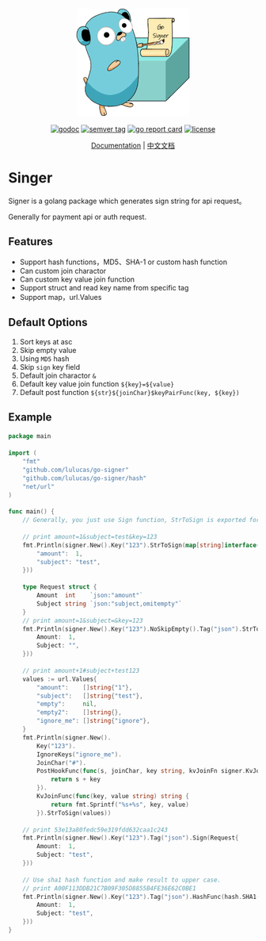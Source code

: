 <p align="center">
    <img src="img/logo.png" alt="signer" title="signer" class="img-responsive" />
</p>

<p align="center">
    <a href="https://pkg.go.dev/github.com/lulucas/go-signer?tab=doc"><img src="https://img.shields.io/badge/go.dev-reference-007d9c?logo=go&logoColor=white" alt="godoc" title="godoc"/></a>
    <a href="https://github.com/lulucas/go-signer/releases"><img src="https://img.shields.io/github/v/tag/lulucas/signer" alt="semver tag" title="semver tag"/></a>
    <a href="https://goreportcard.com/report/github.com/lulucas/go-signer"><img src="https://goreportcard.com/badge/github.com/lulucas/go-signer" alt="go report card" title="go report card"/></a>
    <a href="https://github.com/lulucas/go-signer/blob/master/LICENSE"><img src="https://img.shields.io/github/license/lulucas/signer" alt="license" title="license"/></a>
</p>

<p align="center">
    <a href="./README.md">Documentation</a> | 
    <a href="./README_zhCN.md">中文文档</a>
</p>

# Singer

Signer is a golang package which generates sign string for api request。

Generally for payment api or auth request.

## Features

- Support hash functions，MD5、SHA-1 or custom hash function
- Can custom join charactor
- Can custom key value join function
- Support struct and read key name from specific tag
- Support map，url.Values

## Default Options

1. Sort keys at asc
1. Skip empty value
1. Using `MD5` hash
1. Skip `sign` key field
1. Default join charactor `&`
1. Default key value join function `${key}=${value}`
1. Default post function `${str}${joinChar}$keyPairFunc(key, ${key})`

## Example

```go
package main

import (
	"fmt"
	"github.com/lulucas/go-signer"
	"github.com/lulucas/go-signer/hash"
	"net/url"
)

func main() {
	// Generally, you just use Sign function, StrToSign is exported for easy debugging.

	// print amount=1&subject=test&key=123
	fmt.Println(signer.New().Key("123").StrToSign(map[string]interface{}{
		"amount":  1,
		"subject": "test",
	}))

	type Request struct {
		Amount  int    `json:"amount"`
		Subject string `json:"subject,omitempty"`
	}
	// print amount=1&subject=&key=123
	fmt.Println(signer.New().Key("123").NoSkipEmpty().Tag("json").StrToSign(Request{
		Amount:  1,
		Subject: "",
	}))

	// print amount+1#subject+test123
	values := url.Values{
		"amount":    []string{"1"},
		"subject":   []string{"test"},
		"empty":     nil,
		"empty2":    []string{},
		"ignore_me": []string{"ignore"},
	}
	fmt.Println(signer.New().
		Key("123").
		IgnoreKeys("ignore_me").
		JoinChar("#").
		PostHookFunc(func(s, joinChar, key string, kvJoinFn signer.KvJoinFn) string {
			return s + key
		}).
		KvJoinFunc(func(key, value string) string {
			return fmt.Sprintf("%s+%s", key, value)
		}).StrToSign(values))

	// print 53e13a80fedc59e319fdd632caa1c243
	fmt.Println(signer.New().Key("123").Tag("json").Sign(Request{
		Amount:  1,
		Subject: "test",
	}))

	// Use sha1 hash function and make result to upper case.
	// print A00F113DDB21C7B09F305D8855B4FE36E62C0BE1
	fmt.Println(signer.New().Key("123").Tag("json").HashFunc(hash.SHA1(true)).Sign(Request{
		Amount:  1,
		Subject: "test",
	}))
}
```